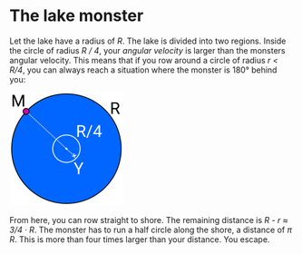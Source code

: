 # The lake monster

Let the lake have a radius of *R*. The lake is divided into two regions. Inside
the circle of radius *R / 4*, your *angular velocity* is larger than the
monsters angular velocity. This means that if you row around a circle of radius
*r < R/4*, you can always reach a situation where the monster is 180° behind
you:

![Starting point for your escape](solution.png)

From here, you can row straight to shore. The remaining distance is *R - r ≈
3/4 · R*. The monster has to run a half circle along the shore, a distance of
*π R*. This is more than four times larger than your distance. You escape.
